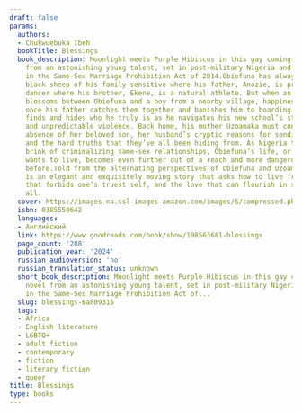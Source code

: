 ```yaml
---
draft: false
params:
  authors:
  - Chukwuebuka Ibeh
  bookTitle: Blessings
  book_description: Moonlight meets Purple Hibiscus in this gay coming-of-age novel
    from an astonishing young talent, set in post-military Nigeria and culminating
    in the Same-Sex Marriage Prohibition Act of 2014.Obiefuna has always been the
    black sheep of his family—sensitive where his father, Anozie, is pragmatic, a
    dancer where his brother, Ekene, is a natural athlete. But when an intimate connection
    blossoms between Obiefuna and a boy from a nearby village, happiness is fleeting
    once his father catches them together and banishes him to boarding school.Obiefuna
    finds and hides who he truly is as he navigates his new school’s strict hierarchy
    and unpredictable violence. Back home, his mother Uzoamaka must contend with the
    absence of her beloved son, her husband’s cryptic reasons for sending him away,
    and the hard truths that they’ve all been hiding from. As Nigeria teeters on the
    brink of criminalizing same-sex relationships, Obiefuna’s life, or the life he
    wants to live, becomes even further out of a reach and more dangerous than ever
    before.Told from the alternating perspectives of Obiefuna and Uzoamaka, Blessings
    is an elegant and exquisitely moving story that asks how to live freely in a country
    that forbids one’s truest self, and the love that can flourish in spite of it
    all.
  cover: https://images-na.ssl-images-amazon.com/images/S/compressed.photo.goodreads.com/books/1696973052i/198563681.jpg
  isbn: 0385550642
  languages:
  - Английский
  link: https://www.goodreads.com/book/show/198563681-blessings
  page_count: '288'
  publication_year: '2024'
  russian_audioversion: 'no'
  russian_translation_status: unknown
  short_book_description: Moonlight meets Purple Hibiscus in this gay coming-of-age
    novel from an astonishing young talent, set in post-military Nigeria and culminating
    in the Same-Sex Marriage Prohibition Act of...
  slug: blessings-6a809315
  tags:
  - Africa
  - English literature
  - LGBTQ+
  - adult fiction
  - contemporary
  - fiction
  - literary fiction
  - queer
title: Blessings
type: books
---
```

